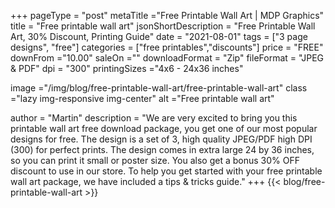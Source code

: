 +++
pageType = "post"
metaTitle ="Free Printable Wall Art | MDP Graphics"
title = "Free printable wall art"
jsonShortDescription = "Free Printable Wall Art, 30% Discount, Printing Guide"
date = "2021-08-01"
tags = ["3 page designs", "free"]
categories = ["free printables","discounts"]
price = "FREE"
downFrom ="10.00"
saleOn =""
downloadFormat = "Zip"
fileFormat = "JPEG & PDF"
dpi = "300"
printingSizes ="4x6 - 24x36 inches"

image ="/img/blog/free-printable-wall-art/free-printable-wall-art"
class ="lazy img-responsive img-center"
alt ="Free printable wall art"

author = "Martin"
description = "We are very excited to bring you this printable wall art free download package, you get one of our most popular designs for free. The design is a set of 3, high quality JPEG/PDF high DPI (300) for perfect prints. The design comes in extra large 24 by 36 inches, so you can print it small or poster size. You also get a bonus 30% OFF discount to use in our store. To help you get started with your free printable wall art package, we have included a tips & tricks guide."
+++
{{< blog/free-printable-wall-art >}}